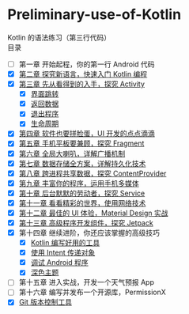 # Preliminary-use-of-Kotlin
Kotlin 的语法练习（第三行代码）
<br/>
目录
- [ ] 第一章 开始起程，你的第一行 Android 代码
- [x] [第二章 探究新语言，快速入门 Kotlin 编程](https://jianghouren.com/tags/Kotlin/)
- [x] [第三章 先从看得到的入手，探究 Activity](https://github.com/feiyeyuanye/Preliminary-use-of-Kotlin/tree/master/app/src/main/java/com/example/myapplication/activity)
  - [x] [界面跳转](https://github.com/feiyeyuanye/Preliminary-use-of-Kotlin/blob/master/app/src/main/java/com/example/myapplication/activity/MainActivity.kt)
  - [x] [返回数据](https://github.com/feiyeyuanye/Preliminary-use-of-Kotlin/blob/master/app/src/main/java/com/example/myapplication/activity/Main2Activity.kt)
  - [x] [退出程序](https://github.com/feiyeyuanye/Preliminary-use-of-Kotlin/blob/master/app/src/main/java/com/example/myapplication/activity/Main3Activity.kt)
  - [x] [生命周期](https://github.com/feiyeyuanye/Preliminary-use-of-Kotlin/blob/master/app/src/main/java/com/example/myapplication/activity/LifeCycleActivity.kt)
- [x] [第四章 软件也要拼脸蛋，UI 开发的点点滴滴](https://github.com/feiyeyuanye/Preliminary-use-of-Kotlin/tree/master/app/src/main/java/com/example/myapplication/ui)
- [x] [第五章 手机平板要兼顾，探究 Fragment](https://github.com/feiyeyuanye/Preliminary-use-of-Kotlin/tree/master/app/src/main/java/com/example/myapplication/fragment)
- [x] [第六章 全局大喇叭，详解广播机制](https://github.com/feiyeyuanye/Preliminary-use-of-Kotlin/tree/master/app/src/main/java/com/example/myapplication/broadcast)
- [x] [第七章 数据存储全方案，详解持久化技术](https://github.com/feiyeyuanye/Preliminary-use-of-Kotlin/tree/master/app/src/main/java/com/example/myapplication/storage)
- [x] [第八章 跨进程共享数据，探究 ContentProvider](https://github.com/feiyeyuanye/Preliminary-use-of-Kotlin/tree/master/app/src/main/java/com/example/myapplication/contentprovider)
- [x] [第九章 丰富你的程序，运用手机多媒体](https://github.com/feiyeyuanye/Preliminary-use-of-Kotlin/tree/master/app/src/main/java/com/example/myapplication/multimedia)
- [x] [第十章 后台默默的劳动者，探究 Service](https://github.com/feiyeyuanye/Preliminary-use-of-Kotlin/tree/master/app/src/main/java/com/example/myapplication/service)
- [x] [第十一章 看看精彩的世界，使用网络技术](https://github.com/feiyeyuanye/Preliminary-use-of-Kotlin/tree/master/app/src/main/java/com/example/myapplication/network)
- [x] [第十二章 最佳的 UI 体验，Material Design 实战](https://jianghouren.com/tags/Material-Design/)
- [x] [第十三章 高级程序开发组件，探究 Jetpack](https://jianghouren.com/tags/Jetpack/)
- [x] 第十四章 继续进阶，你还应该掌握的高级技巧
  - [x] [Kotlin 编写好用的工具](https://jianghouren.com/archives/ef06a13d.html)
  - [x] [使用 Intent 传递对象](https://jianghouren.com/archives/2f04e2ab.html)
  - [x] [调试 Android 程序](https://jianghouren.com/archives/b7a10c23.html)
  - [x] [深色主题](https://jianghouren.com/archives/99f08afa.html)
- [ ] 第十五章 进入实战，开发一个天气预报 App
- [ ] 第十六章 编写并发布一个开源库，PermissionX
- [x] [Git 版本控制工具](https://jianghouren.com/archives/15f503f8.html)
